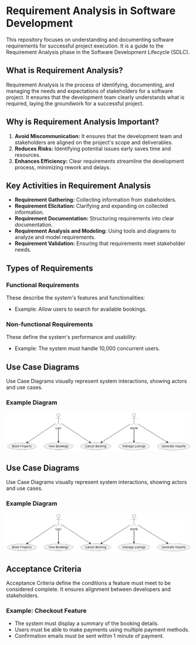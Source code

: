 # Requirement Analysis in Software Development
This repository focuses on understanding and documenting software requirements for successful project execution. It is a guide to the Requirement Analysis phase in the Software Development Lifecycle (SDLC).
## What is Requirement Analysis?
Requirement Analysis is the process of identifying, documenting, and managing the needs and expectations of stakeholders for a software project. It ensures that the development team clearly understands what is required, laying the groundwork for a successful project.
## Why is Requirement Analysis Important?
1. **Avoid Miscommunication:** It ensures that the development team and stakeholders are aligned on the project's scope and deliverables.
2. **Reduces Risks:** Identifying potential issues early saves time and resources.
3. **Enhances Efficiency:** Clear requirements streamline the development process, minimizing rework and delays.
## Key Activities in Requirement Analysis
- **Requirement Gathering:** Collecting information from stakeholders.
- **Requirement Elicitation:** Clarifying and expanding on collected information.
- **Requirement Documentation:** Structuring requirements into clear documentation.
- **Requirement Analysis and Modeling:** Using tools and diagrams to analyze and model requirements.
- **Requirement Validation:** Ensuring that requirements meet stakeholder needs.
## Types of Requirements

### Functional Requirements
These describe the system's features and functionalities:
- Example: Allow users to search for available bookings.

### Non-functional Requirements
These define the system's performance and usability:
- Example: The system must handle 10,000 concurrent users.
## Use Case Diagrams
Use Case Diagrams visually represent system interactions, showing actors and use cases.

### Example Diagram
![Use Case Diagram](./alx-booking-uc.png)
## Use Case Diagrams
Use Case Diagrams visually represent system interactions, showing actors and use cases.

### Example Diagram
![Use Case Diagram](./alx-booking-uc.png)
## Acceptance Criteria
Acceptance Criteria define the conditions a feature must meet to be considered complete. It ensures alignment between developers and stakeholders.

### Example: Checkout Feature
- The system must display a summary of the booking details.
- Users must be able to make payments using multiple payment methods.
- Confirmation emails must be sent within 1 minute of payment.
